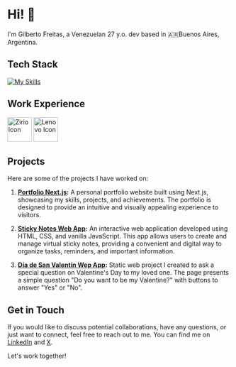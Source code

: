 # Hi! 👋
I'm Gilberto Freitas, a Venezuelan 27 y.o. dev based in 🇦🇷Buenos Aires, Argentina.

 ## Tech Stack
 [![My Skills](https://skillicons.dev/icons?i=html,css,js,ts,react,nextjs,astro,tailwind,py)](https://skillicons.dev)

 ## Work Experience
<img height="55px" width="auto" src="https://i.ibb.co/NjwftWk/icons-zirio.png" alt="Zirio Icon" border="0"> <img height="55px" width="auto" src="https://i.ibb.co/D9ypcG2/icons-svg.png" alt="Lenovo Icon" border="0">

## Projects
Here are some of the projects I have worked on:

1. **[Portfolio Next.js](https://github.com/FreitasGilberto/portfolio-next):** A personal portfolio website built using Next.js, showcasing my skills, projects, and achievements. The portfolio is designed to provide an intuitive and visually appealing experience to visitors.

2. **[Sticky Notes Web App](https://github.com/FreitasGilberto/sticky-notes):** An interactive web application developed using HTML, CSS, and vanilla JavaScript. This app allows users to create and manage virtual sticky notes, providing a convenient and digital way to organize tasks, reminders, and important information.

3. **[Día de San Valentín Wep App](https://github.com/FreitasGilberto/para-teo):** Static web project I created to ask a special question on Valentine's Day to my loved one. The page presents a simple question "Do you want to be my Valentine?" with buttons to answer "Yes" or "No".

## Get in Touch
If you would like to discuss potential collaborations, have any questions, or just want to connect, feel free to reach out to me. You can find me on [LinkedIn](https://www.linkedin.com/in/gilberto-freitas/) and [X](https://x.com/freitasbernaez).

Let's work together!
